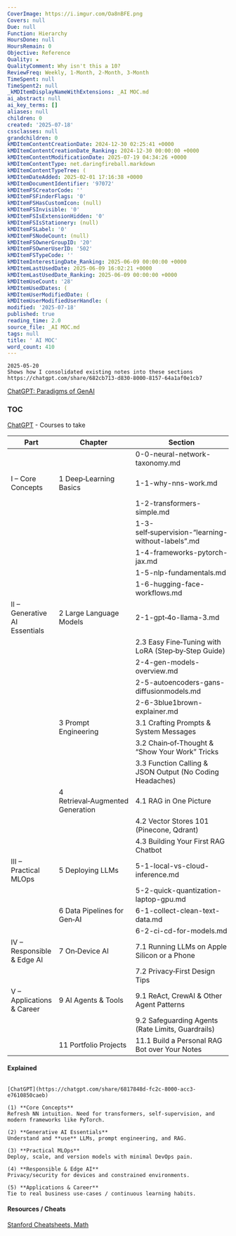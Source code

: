```yaml
---
CoverImage: https://i.imgur.com/Oa8nBFE.png
Covers: null
Due: null
Function: Hierarchy
HoursDone: null
HoursRemain: 0
Objective: Reference
Quality: ★
QualityComment: Why isn't this a 10?
ReviewFreq: Weekly, 1-Month, 2-Month, 3-Month
TimeSpent: null
TimeSpent2: null
_kMDItemDisplayNameWithExtensions: _AI MOC.md
ai_abstract: null
ai_key_terms: []
aliases: null
children: 0
created: '2025-07-18'
cssclasses: null
grandchildren: 0
kMDItemContentCreationDate: 2024-12-30 02:25:41 +0000
kMDItemContentCreationDate_Ranking: 2024-12-30 00:00:00 +0000
kMDItemContentModificationDate: 2025-07-19 04:34:26 +0000
kMDItemContentType: net.daringfireball.markdown
kMDItemContentTypeTree: (
kMDItemDateAdded: 2025-02-01 17:16:38 +0000
kMDItemDocumentIdentifier: '97072'
kMDItemFSCreatorCode: ''
kMDItemFSFinderFlags: '0'
kMDItemFSHasCustomIcon: (null)
kMDItemFSInvisible: '0'
kMDItemFSIsExtensionHidden: '0'
kMDItemFSIsStationery: (null)
kMDItemFSLabel: '0'
kMDItemFSNodeCount: (null)
kMDItemFSOwnerGroupID: '20'
kMDItemFSOwnerUserID: '502'
kMDItemFSTypeCode: ''
kMDItemInterestingDate_Ranking: 2025-06-09 00:00:00 +0000
kMDItemLastUsedDate: 2025-06-09 16:02:21 +0000
kMDItemLastUsedDate_Ranking: 2025-06-09 00:00:00 +0000
kMDItemUseCount: '28'
kMDItemUsedDates: (
kMDItemUserModifiedDate: (
kMDItemUserModifiedUserHandle: (
modified: '2025-07-18'
published: true
reading_time: 2.0
source_file: _AI MOC.md
tags: null
title: ' AI MOC'
word_count: 410
---
```


```
2025-05-20
Shows how I consolidated existing notes into these sections
https://chatgpt.com/share/682cb713-d830-8000-8157-64a1af0e1cb7
```


[ChatGPT: Paradigms of GenAI](https://chatgpt.com/share/6856dd7e-0258-8000-9d5b-caeccbb2b895)


### TOC
[ChatGPT](https://chatgpt.com/share/687282c3-e5f4-8000-992e-1998a0cceccd) - Courses to take

| Part                          | Chapter                          | Section                                                  | Covers                              |
| ----------------------------- | -------------------------------- | -------------------------------------------------------- | ----------------------------------- |
|                               |                                  | 0-0-neural-network-taxonomy.md                          | 10 classes of NNs                   |
| I – Core Concepts             | 1 Deep‑Learning Basics           | 1-1-why-nns-work.md                                     | What they are, layers, optimization |
|                               |                                  | 1-2-transformers-simple.md                              | From seq to attention               |
|                               |                                  | 1-3-self‑supervision-“learning-without-labels”.md       | Mask and predict                    |
|                               |                                  | 1-4-frameworks-pytorch-jax.md                           | -                                   |
|                               |                                  | 1-5-nlp-fundamentals.md                                 | HuggingFace                         |
|                               |                                  | 1-6-hugging-face-workflows.md                           | HuggingFace                         |
| II – Generative AI Essentials | 2 Large Language Models          | 2-1-gpt‑4o-llama-3.md                                   |                                     |
|                               |                                  | 2.3 Easy Fine‑Tuning with LoRA (Step‑by‑Step Guide)      |                                     |
|                               |                                  | 2-4-gen-models-overview.md                              |                                     |
|                               |                                  | 2-5-autoencoders-gans-diffusionmodels.md                |                                     |
|                               |                                  | 2-6-3blue1brown-explainer.md                            |                                     |
|                               | 3 Prompt Engineering             | 3.1 Crafting Prompts & System Messages                   |                                     |
|                               |                                  | 3.2 Chain‑of‑Thought & “Show Your Work” Tricks           |                                     |
|                               |                                  | 3.3 Function Calling & JSON Output (No Coding Headaches) |                                     |
|                               | 4 Retrieval‑Augmented Generation | 4.1 RAG in One Picture                                   |                                     |
|                               |                                  | 4.2 Vector Stores 101 (Pinecone, Qdrant)                 |                                     |
|                               |                                  | 4.3 Building Your First RAG Chatbot                      |                                     |
| III – Practical MLOps         | 5 Deploying LLMs                 | 5-1-local-vs-cloud-inference.md                         |                                     |
|                               |                                  | 5-2-quick-quantization-laptop-gpu.md                    |                                     |
|                               | 6 Data Pipelines for Gen‑AI      | 6-1-collect-clean-text-data.md                          |                                     |
|                               |                                  | 6-2-ci-cd-for-models.md                                 |                                     |
| IV – Responsible & Edge AI    | 7 On‑Device AI                   | 7.1 Running LLMs on Apple Silicon or a Phone             |                                     |
|                               |                                  | 7.2 Privacy‑First Design Tips                            |                                     |
| V – Applications & Career     | 9 AI Agents & Tools              | 9.1 ReAct, CrewAI & Other Agent Patterns                 |                                     |
|                               |                                  | 9.2 Safeguarding Agents (Rate Limits, Guardrails)        |                                     |
|                               | 11 Portfolio Projects            | 11.1 Build a Personal RAG Bot over Your Notes            |                                     |

#### Explained

```ad-sam

[ChatGPT](https://chatgpt.com/share/6817848d-fc2c-8000-acc3-e7610850caeb)

(1) **Core Concepts**
Refresh NN intuition. Need for transformers, self‑supervision, and modern frameworks like PyTorch.

(2) **Generative AI Essentials**
Understand and **use** LLMs, prompt engineering, and RAG.  

(3) **Practical MLOps**
Deploy, scale, and version models with minimal DevOps pain.  

(4) **Responsible & Edge AI**
Privacy/security for devices and constrained environments.

(5) **Applications & Career**
Tie to real business use‑cases / continuous learning habits.

```

#### Resources / Cheats

[Stanford Cheatsheets, Math](https://stanford.edu/~shervine/teaching/cs-221/)